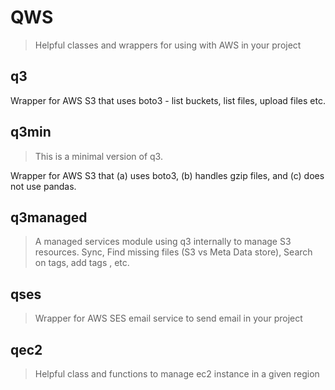 # QWS

> Helpful classes and wrappers for using with AWS in your project

## q3

Wrapper for AWS S3 that uses boto3 - list buckets, list files, upload files etc.

## q3min

> This is a minimal version of q3.

Wrapper for AWS S3 that (a) uses boto3, (b) handles gzip files, and (c) does not use pandas. 
 
## q3managed

> A managed services module using q3 internally to manage S3 resources. Sync, Find missing files (S3 vs Meta Data store), Search on tags, add tags , etc.

## qses

> Wrapper for AWS SES email service to send email in your project

## qec2

> Helpful class and functions to manage ec2 instance in a given region
